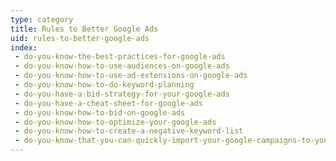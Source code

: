 ```yaml
---
type: category
title: Rules to Better Google Ads
uid: rules-to-better-google-ads
index:
 - do-you-know-the-best-practices-for-google-ads
 - do-you-know-how-to-use-audiences-on-google-ads
 - do-you-know-how-to-use-ad-extensions-on-google-ads
 - do-you-know-how-to-do-keyword-planning
 - do-you-have-a-bid-strategy-for-your-google-ads
 - do-you-have-a-cheat-sheet-for-google-ads
 - do-you-know-how-to-bid-on-google-ads
 - do-you-know-how-to-optimize-your-google-ads
 - do-you-know-how-to-create-a-negative-keyword-list
 - do-you-know-that-you-can-quickly-import-your-google-campaigns-to-your-microsoft-ads
---
```




